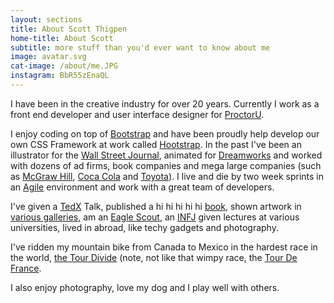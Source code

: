 ```yaml
---
layout: sections
title: About Scott Thigpen
home-title: About Scott
subtitle: more stuff than you'd ever want to know about me
image: avatar.svg
cat-image: /about/me.JPG
instagram: BbR55zEnaQL
---
```


I have been in the creative industry for over 20 years. Currently I work as a front end developer and user interface designer for [ProctorU](https://www.proctoru.com/).

I enjoy coding on top of [Bootstrap](https://getbootstrap.com/docs/4.0/getting-started/introduction/) and have been proudly help develop our own CSS Framework at work called [Hootstrap](https://proctoru.github.io/hootstrap/). In the past I've been an illustrator for the [Wall Street Journal](https://www.wsj.com/), animated for [Dreamworks](http://www.dreamworksanimation.com/) and worked with dozens of ad firms, book companies and mega large companies (such as [McGraw Hill](https://www.mheducation.com/), [Coca Cola](https://us.coca-cola.com/) and [Toyota](https://www.toyota.com/)). I live and die by two week sprints in an [Agile](https://serraview.com/what-does-the-agile-work-environment-look-like/) environment and work with a great team of developers.

I've given a [TedX](https://www.youtube.com/watch?v=7LI1JnKKehU) Talk, published a hi hi hi hi hi [book](https://www.amazon.com/Trail-Magic-Art-Soft-Pedaling-ebook/dp/B00NJQZ6GK), shown artwork in [various galleries](https://nakedartusa.com/pages/scott-thigpen), am an [Eagle Scout](<https://en.wikipedia.org/wiki/Eagle_Scout_(Boy_Scouts_of_America)>), an [INFJ](https://www.16personalities.com/infj-personality) given lectures at various universities, lived in abroad, like techy gadgets and photography.

I've ridden my mountain bike from Canada to Mexico in the hardest race in the world, [the Tour Divide](http://b-metro.com/the-adventurers-ride-the-divide/14562/) (note, not like that wimpy race, the [Tour De France](https://www.letour.fr/en/).

I also enjoy photography, love my dog and I play well with others.
